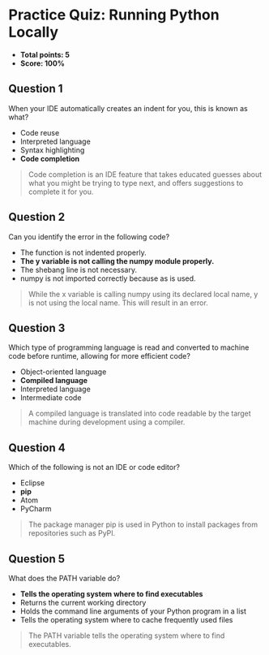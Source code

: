 # Practice Quiz: Running Python Locally
* **Total points: 5**
* **Score: 100%**

## Question 1

When your IDE automatically creates an indent for you, this is known as what?

* Code reuse
* Interpreted language
* Syntax highlighting
* **Code completion**

> Code completion is an IDE feature that takes educated guesses about what you might be trying to type next, and offers suggestions to complete it for you.

## Question 2

Can you identify the error in the following code?

* The function is not indented properly.
* **The y variable is not calling the numpy module properly.**
* The shebang line is not necessary.
* numpy is not imported correctly because as is used.

> While the x variable is calling numpy using its declared local name, y is not using the local name. This will result in an error.

## Question 3

Which type of programming language is read and converted to machine code before runtime, allowing for more efficient code?

* Object-oriented language
* **Compiled language**
* Interpreted language
* Intermediate code

> A compiled language is translated into code readable by the target machine during development using a compiler.

## Question 4

Which of the following is not an IDE or code editor?

* Eclipse
* **pip**
* Atom
* PyCharm

> The package manager pip is used in Python to install packages from repositories such as PyPI.

## Question 5

What does the PATH variable do?

* **Tells the operating system where to find executables**
* Returns the current working directory
* Holds the command line arguments of your Python program in a list
* Tells the operating system where to cache frequently used files

> The PATH variable tells the operating system where to find executables.